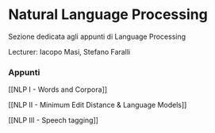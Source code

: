 # Natural Language Processing

Sezione dedicata agli appunti di Language Processing

Lecturer:  Iacopo Masi, Stefano Faralli

### Appunti

[[NLP I - Words and Corpora]]

[[NLP II -  Minimum Edit Distance & Language Models]]

[[NLP III - Speech tagging]]